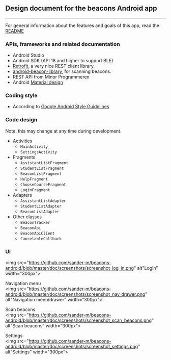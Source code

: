## Design document for the beacons Android app
***
For general information about the features and goals of this app, read the [README](https://github.com/sander-m/beacons-android/blob/master/README.md)

### APIs, frameworks and related documentation
* Android Studio
* Android SDK (API 18 and higher to support BLE)
* [Retrofit](http://square.github.io/retrofit/), a very nice REST client library.
* [android-beacon-library](https://github.com/AltBeacon/android-beacon-library), for scanning beacons.
* REST API from Minor Programmeren
* Android [Material design](https://developer.android.com/design/material/index.html)

### Coding style
* According to [Google Android Style Guidelines](http://source.android.com/source/code-style.html)

### Code design
Note: this may change at any time during development.
* Activities
  * `MainActivity`  
  * `SettingsActivity`  
* Fragments
  * `AssistantListFragment`
  * `StudentListFragment`
  * `BeaconListFragment`
  * `HelpFragment`
  * `ChooseCourseFragment`
  * `LoginFragment`
* Adapters
  * `AssistantListAdapter`
  * `StudentListAdapter`
  * `BeaconListAdapter`
* Other classes
  * `BeaconTracker`
  * `BeaconApi`
  * `BeaconApiClient`
  * `CancelableCallback`

### UI
<img src="https://github.com/sander-m/beacons-android/blob/master/doc/screenshots/screenshot_log_in.png" alt"Login" width="300px">  

Navigation menu  
<img src="https://github.com/sander-m/beacons-android/blob/master/doc/screenshots/screenshot_nav_drawer.png" alt"Navigation menu/drawer" width="300px">  

Scan beacons  
<img src="https://github.com/sander-m/beacons-android/blob/master/doc/screenshots/screenshot_scan_beacons.png" alt"Scan beacons" width="300px">  

Settings  
<img src="https://github.com/sander-m/beacons-android/blob/master/doc/screenshots/screenshot_settings.png" alt"Settings" width="300px">  
